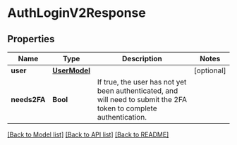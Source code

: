 # AuthLoginV2Response

## Properties
Name | Type | Description | Notes
------------ | ------------- | ------------- | -------------
**user** | [**UserModel**](UserModel.md) |  | [optional] 
**needs2FA** | **Bool** | If true, the user has not yet been authenticated, and will need to submit the 2FA token to complete authentication. | 

[[Back to Model list]](../README.md#documentation-for-models) [[Back to API list]](../README.md#documentation-for-api-endpoints) [[Back to README]](../README.md)


